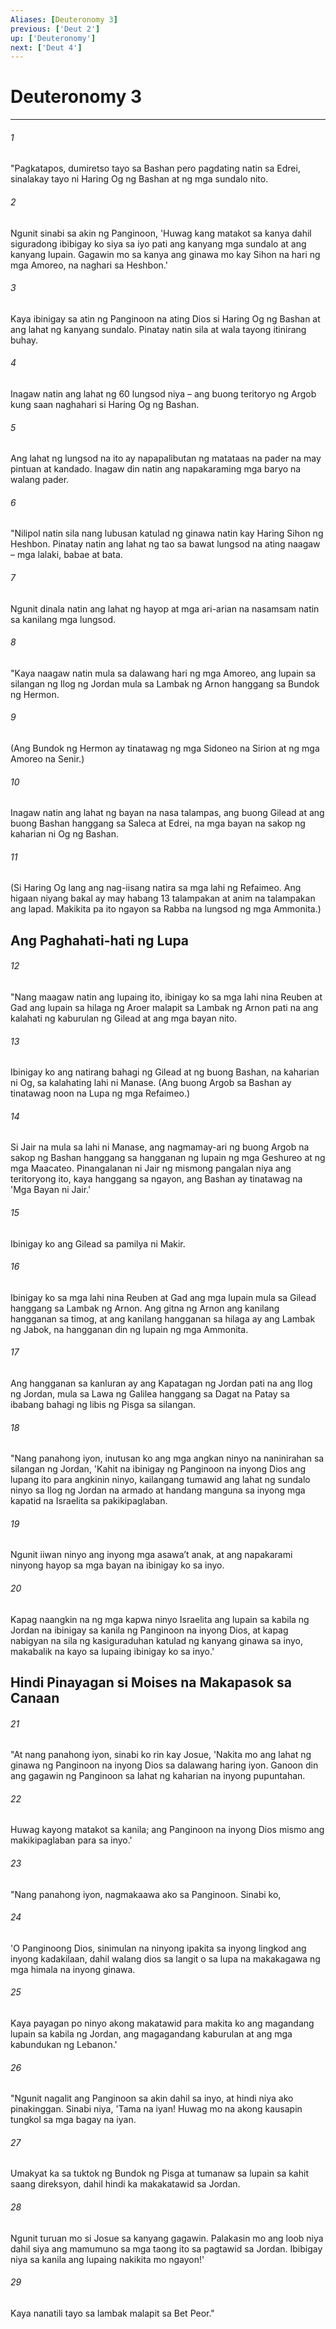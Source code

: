 ```yaml
---
Aliases: [Deuteronomy 3]
previous: ['Deut 2']
up: ['Deuteronomy']
next: ['Deut 4']
---
```

# Deuteronomy 3

***


###### 1 


"Pagkatapos, dumiretso tayo sa Bashan pero pagdating natin sa Edrei, sinalakay tayo ni Haring Og ng Bashan at ng mga sundalo nito. 


###### 2 


Ngunit sinabi sa akin ng Panginoon, 'Huwag kang matakot sa kanya dahil siguradong ibibigay ko siya sa iyo pati ang kanyang mga sundalo at ang kanyang lupain. Gagawin mo sa kanya ang ginawa mo kay Sihon na hari ng mga Amoreo, na naghari sa Heshbon.' 


###### 3 


Kaya ibinigay sa atin ng Panginoon na ating Dios si Haring Og ng Bashan at ang lahat ng kanyang sundalo. Pinatay natin sila at wala tayong itinirang buhay. 


###### 4 


Inagaw natin ang lahat ng 60 lungsod niya – ang buong teritoryo ng Argob kung saan naghahari si Haring Og ng Bashan. 


###### 5 


Ang lahat ng lungsod na ito ay napapalibutan ng matataas na pader na may pintuan at kandado. Inagaw din natin ang napakaraming mga baryo na walang pader. 


###### 6 


"Nilipol natin sila nang lubusan katulad ng ginawa natin kay Haring Sihon ng Heshbon. Pinatay natin ang lahat ng tao sa bawat lungsod na ating naagaw – mga lalaki, babae at bata. 


###### 7 


Ngunit dinala natin ang lahat ng hayop at mga ari-arian na nasamsam natin sa kanilang mga lungsod. 


###### 8 


"Kaya naagaw natin mula sa dalawang hari ng mga Amoreo, ang lupain sa silangan ng Ilog ng Jordan mula sa Lambak ng Arnon hanggang sa Bundok ng Hermon. 


###### 9 


(Ang Bundok ng Hermon ay tinatawag ng mga Sidoneo na Sirion at ng mga Amoreo na Senir.) 


###### 10 


Inagaw natin ang lahat ng bayan na nasa talampas, ang buong Gilead at ang buong Bashan hanggang sa Saleca at Edrei, na mga bayan na sakop ng kaharian ni Og ng Bashan. 


###### 11 


(Si Haring Og lang ang nag-iisang natira sa mga lahi ng Refaimeo. Ang higaan niyang bakal ay may habang 13 talampakan at anim na talampakan ang lapad. Makikita pa ito ngayon sa Rabba na lungsod ng mga Ammonita.) 

## Ang Paghahati-hati ng Lupa 


###### 12 


"Nang maagaw natin ang lupaing ito, ibinigay ko sa mga lahi nina Reuben at Gad ang lupain sa hilaga ng Aroer malapit sa Lambak ng Arnon pati na ang kalahati ng kaburulan ng Gilead at ang mga bayan nito. 


###### 13 


Ibinigay ko ang natirang bahagi ng Gilead at ng buong Bashan, na kaharian ni Og, sa kalahating lahi ni Manase. (Ang buong Argob sa Bashan ay tinatawag noon na Lupa ng mga Refaimeo.) 


###### 14 


Si Jair na mula sa lahi ni Manase, ang nagmamay-ari ng buong Argob na sakop ng Bashan hanggang sa hangganan ng lupain ng mga Geshureo at ng mga Maacateo. Pinangalanan ni Jair ng mismong pangalan niya ang teritoryong ito, kaya hanggang sa ngayon, ang Bashan ay tinatawag na 'Mga Bayan ni Jair.' 


###### 15 


Ibinigay ko ang Gilead sa pamilya ni Makir. 


###### 16 


Ibinigay ko sa mga lahi nina Reuben at Gad ang mga lupain mula sa Gilead hanggang sa Lambak ng Arnon. Ang gitna ng Arnon ang kanilang hangganan sa timog, at ang kanilang hangganan sa hilaga ay ang Lambak ng Jabok, na hangganan din ng lupain ng mga Ammonita. 


###### 17 


Ang hangganan sa kanluran ay ang Kapatagan ng Jordan pati na ang Ilog ng Jordan, mula sa Lawa ng Galilea hanggang sa Dagat na Patay sa ibabang bahagi ng libis ng Pisga sa silangan. 


###### 18 


"Nang panahong iyon, inutusan ko ang mga angkan ninyo na naninirahan sa silangan ng Jordan, 'Kahit na ibinigay ng Panginoon na inyong Dios ang lupang ito para angkinin ninyo, kailangang tumawid ang lahat ng sundalo ninyo sa Ilog ng Jordan na armado at handang manguna sa inyong mga kapatid na Israelita sa pakikipaglaban. 


###### 19 


Ngunit iiwan ninyo ang inyong mga asawaʼt anak, at ang napakarami ninyong hayop sa mga bayan na ibinigay ko sa inyo. 


###### 20 


Kapag naangkin na ng mga kapwa ninyo Israelita ang lupain sa kabila ng Jordan na ibinigay sa kanila ng Panginoon na inyong Dios, at kapag nabigyan na sila ng kasiguraduhan katulad ng kanyang ginawa sa inyo, makabalik na kayo sa lupaing ibinigay ko sa inyo.' 

## Hindi Pinayagan si Moises na Makapasok sa Canaan 


###### 21 


"At nang panahong iyon, sinabi ko rin kay Josue, 'Nakita mo ang lahat ng ginawa ng Panginoon na inyong Dios sa dalawang haring iyon. Ganoon din ang gagawin ng Panginoon sa lahat ng kaharian na inyong pupuntahan. 


###### 22 


Huwag kayong matakot sa kanila; ang Panginoon na inyong Dios mismo ang makikipaglaban para sa inyo.' 


###### 23 


"Nang panahong iyon, nagmakaawa ako sa Panginoon. Sinabi ko, 


###### 24 


'O Panginoong Dios, sinimulan na ninyong ipakita sa inyong lingkod ang inyong kadakilaan, dahil walang dios sa langit o sa lupa na makakagawa ng mga himala na inyong ginawa. 


###### 25 


Kaya payagan po ninyo akong makatawid para makita ko ang magandang lupain sa kabila ng Jordan, ang magagandang kaburulan at ang mga kabundukan ng Lebanon.' 


###### 26 


"Ngunit nagalit ang Panginoon sa akin dahil sa inyo, at hindi niya ako pinakinggan. Sinabi niya, 'Tama na iyan! Huwag mo na akong kausapin tungkol sa mga bagay na iyan. 


###### 27 


Umakyat ka sa tuktok ng Bundok ng Pisga at tumanaw sa lupain sa kahit saang direksyon, dahil hindi ka makakatawid sa Jordan. 


###### 28 


Ngunit turuan mo si Josue sa kanyang gagawin. Palakasin mo ang loob niya dahil siya ang mamumuno sa mga taong ito sa pagtawid sa Jordan. Ibibigay niya sa kanila ang lupaing nakikita mo ngayon!' 


###### 29 


Kaya nanatili tayo sa lambak malapit sa Bet Peor."
